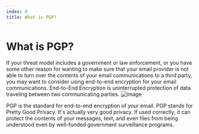 ```yaml
---
index: 0
title: What is PGP?
---
```

# What is PGP?

If your threat model includes a government or law enforcement, or you have some other reason for wanting to make sure that your email provider is not able to turn over the contents of your email communications to a third party, you may want to consider using end-to-end encryption for your email communications. End-to-End Encryption is uninterrupted protection of data traveling between two communicating parties. 
![image](email3)

PGP is the standard for end-to-end encryption of your email. PGP stands for Pretty Good Privacy. It's actually very good privacy. If used correctly, it can protect the contents of your messages, text, and even files from being understood even by well-funded government surveillance programs.